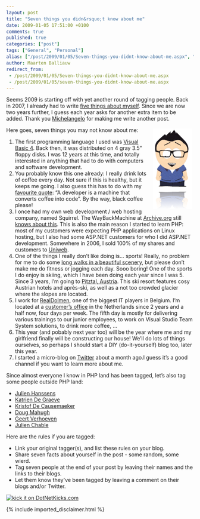 ```yaml
---
layout: post
title: "Seven things you didn&rsquo;t know about me"
date: 2009-01-05 17:51:00 +0100
comments: true
published: true
categories: ["post"]
tags: ["General", "Personal"]
alias: ["/post/2009/01/05/Seven-things-you-didnt-know-about-me.aspx", "/post/2009/01/05/seven-things-you-didnt-know-about-me.aspx"]
author: Maarten Balliauw
redirect_from:
 - /post/2009/01/05/Seven-things-you-didnt-know-about-me.aspx
 - /post/2009/01/05/seven-things-you-didnt-know-about-me.aspx
---
```

<p>
Seems 2009 is starting off with yet another round of tagging people. Back in 2007, I already had to write <a href="/post/2007/02/13/five-things-you-didnt-know-about-me-.aspx" target="_blank">five things about myself</a>. Since we are now two years further, I guess each year asks for another extra item to be added. Thank you <a href="http://www.dragonbe.com/2009/01/seven-things-tagged-by-rob-allen.html" target="_blank">Michelangelo</a> for making me write another post. 
</p>
<p>
<img style="display: inline; margin: 5px; border: 0px" src="/images/WindowsLiveWriter/SevenThingsTaggedbyMichelangelo_9DFB/image_3.png" border="0" alt="Seven things about me" title="Seven things about me" width="105" height="215" align="right" /> Here goes, seven things you may not know about me: 
</p>
<ol>
	<li>The first programming language I used was <a href="http://www.guidebookgallery.org/pics/splashes/visualbasic/4.0.png" target="_blank">Visual Basic 4</a>. Back then, it was distributed on 4 gray 3.5&rdquo; floppy disks. I was 12 years at this time, and totally interested in anything that had to do with computers and software development.</li>
	<li>You probably know this one already: I really drink lots of coffee every day. Not sure if this is healthy, but it keeps me going. I also guess this has to do with my <a href="/page/About-me.aspx" target="_blank">favourite quote</a>: &ldquo;A developer is a machine that converts coffee into code&rdquo;. By the way, black coffee please!</li>
	<li>I once had my own web development / web hosting company, named Squirrel. The WayBackMachine at <a href="http://www.archive.org" target="_blank">Archive.org</a> still <a href="http://web.archive.org/web/20060402220419/http://squirrel.be/" target="_blank">knows about this</a>. This is also the main reason I started to learn PHP: most of my customers were expecting PHP applications on Linux hosting, but I also had some ASP.NET customers for who I did ASP.NET development. Somewhere in 2006, I sold 100% of my shares and customers to <a href="http://www.uniweb.be" target="_blank">Uniweb</a>.</li>
	<li>One of the things I really don&rsquo;t like doing is&hellip; sports! Really, no problem for me to do some <a href="http://www.wandelaar.be" target="_blank">long walks in a beautiful scenery</a>, but please don&rsquo;t make me do fitness or jogging each day. Sooo boring! One of the sports I do enjoy is skiing, which I have been doing each year since I was 5. Since 3 years, I&rsquo;m going to <a href="http://www.pitztaler-gletscher.at/" target="_blank">Pitztal, Austria</a>. This ski resort features cosy Austrian hotels and apr&egrave;s-ski, as well as a not too crowded glacier where the slopes are located.</li>
	<li>I work for <a href="http://www.realdolmen.com" target="_blank">RealDolmen</a>, one of the biggest IT players in Belgium. I&rsquo;m located at a <a href="http://www.zeelandnet.nl/" target="_blank">customer&rsquo;s office</a> in the Netherlands since 2 years and a half now, four days per week. The fifth day is mostly for delivering various trainings to our junior employees, to work on Visual Studio Team System solutions, to drink more coffee, &hellip;</li>
	<li>This year (and pobably next year too) will be the year where me and my girlfriend finally will be constructing our house! We&rsquo;ll do lots of things ourselves, so perhaps I should start a DIY (do-it-yourself) blog too, later this year.</li>
	<li>I started a micro-blog on <a href="http://www.twitter.com/maartenballiauw" target="_blank">Twitter</a> about a month ago.I guess it&rsquo;s a good channel if you want to learn more about me.</li>
</ol>
<p>
Since almost everyone I know in PHP land has been tagged, let&rsquo;s also tag some people outside PHP land: 
</p>
<ul>
	<li><a href="http://blogs.securancy.com/" target="_blank">Julien Hanssens</a></li>
	<li><a href="http://blogs.msdn.com/katriend/" target="_blank">Katrien De Graeve</a></li>
	<li><a href="http://spsfactory.blogspot.com/" target="_blank">Kristof De Causemaeker</a></li>
	<li><a href="http://blogs.msdn.com/dmahugh/" target="_blank">Doug Mahugh</a></li>
	<li><a href="http://geertverhoeven.blogspot.com/" target="_blank">Geert Verhoeven</a></li>
	<li><a href="http://blogs.developpeur.org/neodante/default.aspx" target="_blank">Julien Chable</a></li>
</ul>
<p>
Here are the rules if you are tagged: 
</p>
<ul>
	<li>Link your original tagger(s), and list these rules on your blog. </li>
	<li>Share seven facts about yourself in the post - some random, some wierd. </li>
	<li>Tag seven people at the end of your post by leaving their names and the links to their blogs. </li>
	<li>Let them know they&#39;ve been tagged by leaving a comment on their blogs and/or Twitter. </li>
</ul>
<p>
<a href="http://www.dotnetkicks.com/kick/?url=/post/2009/01/05/Seven-things-you-didnt-know-about-me.aspx&amp;title=Seven things you didn&rsquo;t know about me"><img src="http://www.dotnetkicks.com/Services/Images/KickItImageGenerator.ashx?url=/post/2009/01/05/Seven-things-you-didnt-know-about-me.aspx" border="0" alt="kick it on DotNetKicks.com" width="82" height="18" /> </a>
</p>


{% include imported_disclaimer.html %}

